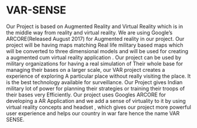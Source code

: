 # VAR-SENSE
Our Project is based on Augmented Reality and Virtual Reality which is in the middle way from reality and virtual reality. We are using Google’s ARCORE(Released August 2017) for Augmented reality in our project. Our project will be having maps matching Real life military based maps which will be converted to three dimensional models and will be used for creating a augmented cum virtual reality application . Our project can be used by military organizations for having a real simulation of Their whole base for managing their bases on a larger scale, our VAR project creates a experience of exploring A particular place without really visiting the place. It is the best technology available for surveillance. Our Project gives Indian military lot of power for planning their strategies or training their troops of their bases very Efficiently. Our project uses Googles ARCORE for developing a AR Application and we add a sense of virtuality to it by using virtual reality concepts and headset , which gives our project more powerful user experience and helps our country in war fare hence the name VAR SENSE.
